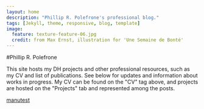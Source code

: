 ```yaml
---
layout: home
description: "Phillip R. Polefrone's professional blog."
tags: [Jekyll, theme, responsive, blog, template]
image:
  feature: texture-feature-06.jpg
  credit: from Max Ernst, illustration for 'Une Semaine de Bonté'
---
```


#Phillip R. Polefrone

This site hosts my DH projects and other professional resources, such as my CV and list of publications. See below for updates and information about works in progress. My CV can be found on the "CV" tag above, and projects are hosted on the "Projects" tab and represented among the posts.

[manutest](http://prpole.github.io/test-manuscript)